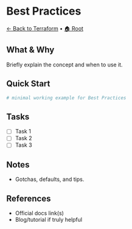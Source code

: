 # Best Practices

[← Back to Terraform](../README.md) • [🏠 Root](../../README.md)

## What & Why
Briefly explain the concept and when to use it.

## Quick Start
```bash
# minimal working example for Best Practices
```

## Tasks
- [ ] Task 1
- [ ] Task 2
- [ ] Task 3

## Notes
- Gotchas, defaults, and tips.

## References
- Official docs link(s)
- Blog/tutorial if truly helpful
